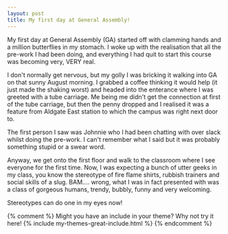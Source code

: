 ```yaml
---
layout: post
title: My first day at General Assembly!
---
```


My first day at General Assembly (GA) started off with clamming hands and a million butterflies in my stomach. I woke up with the realisation that all the pre-work I had been doing, and everything I had quit to start this course was becoming very, VERY real.

I don't normally get nervous, but my golly I was bricking it walking into GA on that sunny August morning. I grabbed a coffee thinking it would help (it just made the shaking worst) and headed into the enterance where I was greeted with a tube carriage. Me being me didn't get the connection at first of the tube carriage, but then the penny dropped and I realised it was a feature from Aldgate East station to which the campus was right next door to.

The first person I saw was Johnnie who I had been chatting with over slack whilst doing the pre-work. I can't remember what I said but it was probably something stupid or a swear word.

Anyway, we get onto the first floor and walk to the classroom where I see everyone for the first time. Now, I was expecting a bunch of utter geeks in my class, you know the stereotype of fire flame shirts, rubbish trainers and social skills of a slug. BAM.... wrong, what I was in fact presented with was a class of gorgeous humans, trendy, bubbly, funny and very welcoming.

Stereotypes can do one in my eyes now! 

{% comment %}
Might you have an include in your theme? Why not try it here!
{% include my-themes-great-include.html %}
{% endcomment %}
